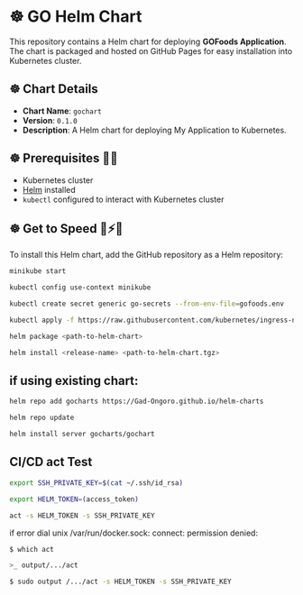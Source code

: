 # ☸️ GO Helm Chart 

This repository contains a Helm chart for deploying **GOFoods Application**. The chart is packaged and hosted on GitHub Pages for easy installation into Kubernetes cluster.

## ☸️ Chart Details

- **Chart Name**: `gochart`
- **Version**: `0.1.0`
- **Description**: A Helm chart for deploying My Application to Kubernetes.

## ☸️ Prerequisites 👨‍💻

- Kubernetes cluster
- [Helm](https://helm.sh/docs/intro/install/) installed
- `kubectl` configured to interact with Kubernetes cluster

## ☸️ Get to Speed 🚀⚡🚀

To install this Helm chart, add the GitHub repository as a Helm repository:

```bash
minikube start

kubectl config use-context minikube

kubectl create secret generic go-secrets --from-env-file=gofoods.env

kubectl apply -f https://raw.githubusercontent.com/kubernetes/ingress-nginx/main/deploy/static/provider/cloud/deploy.yaml

helm package <path-to-helm-chart>

helm install <release-name> <path-to-helm-chart.tgz>
```

## if using existing chart:
```bash
helm repo add gocharts https://Gad-Ongoro.github.io/helm-charts

helm repo update

helm install server gocharts/gochart
```

## CI/CD act Test
```bash
export SSH_PRIVATE_KEY=$(cat ~/.ssh/id_rsa)

export HELM_TOKEN=(access_token)

act -s HELM_TOKEN -s SSH_PRIVATE_KEY
```

if error dial unix /var/run/docker.sock: connect: permission denied:
```bash
$ which act

>_ output/.../act

$ sudo output /.../act -s HELM_TOKEN -s SSH_PRIVATE_KEY
```
